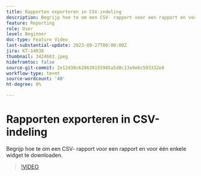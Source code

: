 ```yaml
---
title: Rapporten exporteren in CSV-indeling
description: Begrijp hoe te om een CSV- rapport voor een rapport en voor één enkele widget te downloaden.
feature: Reporting
role: User
level: Beginner
doc-type: Feature Video
last-substantial-update: 2023-09-27T00:00:00Z
jira: KT-14038
thumbnail: 3424603.jpeg
hidefromtoc: false
source-git-commit: 2e12d30c620620155985a5d8c13a9e6c593332e8
workflow-type: tm+mt
source-wordcount: '40'
ht-degree: 0%

---
```



# Rapporten exporteren in CSV-indeling

Begrijp hoe te om een CSV- rapport voor een rapport en voor één enkele widget te downloaden.

>[!VIDEO](https://video.tv.adobe.com/v/3424603/?learn=on)
